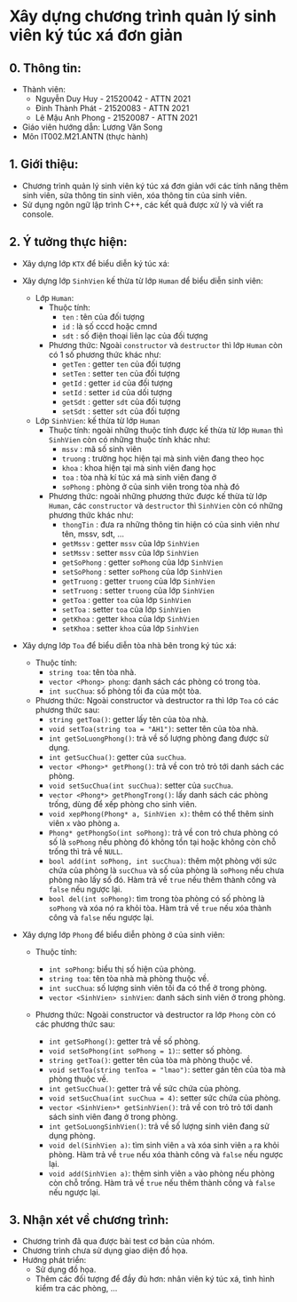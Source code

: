 # Xây dựng chương trình quản lý sinh viên ký túc xá đơn giản

## 0. Thông tin:
- Thành viên:
    - Nguyễn Duy Huy - 21520042 - ATTN 2021
    - Đinh Thành Phát - 21520083 - ATTN 2021
    - Lê Mậu Anh Phong - 21520087 - ATTN 2021
- Giáo viên hướng dẫn: Lương Văn Song
- Môn IT002.M21.ANTN (thực hành)

## 1. Giới thiệu:
- Chương trình quản lý sinh viên ký túc xá đơn giản với các tính năng thêm sinh viên, sửa thông tin sinh viên, xóa thông tin của sinh viên.
- Sử dụng ngôn ngữ lập trình C++, các kết quả được xử lý và viết ra console.

## 2. Ý tưởng thực hiện:
- Xây dựng lớp `KTX` để biểu diễn ký túc xá:
-   Xây dựng lớp `SinhVien` kế thừa từ lớp `Human` dể biểu diễn sinh viên:
    -   Lớp `Human`:
        -   Thuộc tính:
            -   `ten` : tên của đối tượng
            -   `id` : là số cccd hoặc cmnd
            -   `sdt` : số điện thoại liên lạc của đối tượng
        -   Phương thức: Ngoài `constructor` và `destructor` thì lớp `Human` còn có 1 số phương thức khác như:
            -   `getTen` : getter `ten` của đối tượng
            -   `setTen` : setter `ten` của đối tượng
            -   `getId` : getter `id` của đối tượng
            -   `setId` : setter `id` của dối tượng
            -   `getSdt` : getter `sdt` của đối tượng
            -   `setSdt` : setter `sdt` của đối tượng
    - Lớp `SinhVien`: kế thừa từ lớp `Human`
        -   Thuộc tính: ngoài những thuộc tính được kế thừa từ lớp `Human` thì `SinhVien` còn có những thuộc tính khác như:
            -   `mssv` : mã số sinh viên
            -   `truong` : trường học hiện tại mà sinh viên đang theo học
            -   `khoa` : khoa hiện tại mà sinh viên đang học
            -   `toa` : tòa nhà kí túc xá mà sinh viên đang ở
            -   `soPhong` : phòng ở của sinh viên trong tòa nhà đó
        -   Phương thức: ngoài những phương thức được kế thừa từ lớp `Human`, các `constructor` và `destructor` thì `SinhVien` còn có những phương thức khác như:
            -   `thongTin` : đưa ra những thông tin hiện có của sinh viên như tên, mssv, sdt, ...
            -   `getMssv` : getter `mssv` của lớp `SinhVien`
            -   `setMssv` : setter `mssv` của lớp `SinhVien`
            -   `getSoPhong` : getter `soPhong` của lớp `SinhVien`
            -   `setSoPhong` : setter `soPhong` của lớp `SinhVien`
            -   `getTruong` : getter `truong` của lớp `SinhVien`
            -   `setTruong` : setter `truong` của lớp `SinhVien`
            -   `getToa` : getter `toa` của lớp `SinhVien`
            -   `setToa` : setter `toa` của lớp `SinhVien`
            -   `getKhoa` : getter `khoa` của lớp `SinhVien`
            -   `setKhoa` : setter `khoa` của lớp `SinhVien`
- Xây dựng lớp `Toa` để biểu diễn tòa nhà bên trong ký túc xá:
    - Thuộc tính:
        - `string toa`: tên tòa nhà.
        - `vector <Phong> phong`: danh sách các phòng có trong tòa.
        - `int sucChua`: số phòng tối đa của một tòa.
    - Phương thức: Ngoài constructor và destructor ra thì lớp `Toa` có các phương thức sau:
        - `string getToa()`: getter lấy tên của tòa nhà.
        - `void setToa(string toa = "AH1")`: setter tên của tòa nhà.
        - `int getSoLuongPhong()`: trả về số lượng phòng đang được sử dụng.
        - `int getSucChua()`: getter của `sucChua`.
        - `vector <Phong>* getPhong()`: trả về con trỏ trỏ tới danh sách các phòng.
        - `void setSucChua(int sucChua)`: setter của `sucChua`.
        - `vector <Phong*> getPhongTrong()`: lấy danh sách các phòng trống, dùng để xếp phòng cho sinh viên.
        - `void xepPhong(Phong* a, SinhVien x)`: thêm có thể thêm sinh viên `x` vào phòng `a`.
        - `Phong* getPhongSo(int soPhong)`: trả về con trỏ chưa phòng có số là `soPhong` nếu phòng đó không tồn tại hoặc không còn chỗ trống thì trả về `NULL`.
        - `bool add(int soPhong, int sucChua)`: thêm một phòng với sức chứa của phòng là `sucChua` và số của phòng là `soPhong` nếu chưa phòng nào lấy số đó. Hàm trả về `true` nếu thêm thành công và `false` nếu ngược lại.
        - `bool del(int soPhong)`: tìm trong tòa phòng có số phòng là `soPhong` và xóa nó ra khỏi tòa. Hàm trả về `true` nếu xóa thành công và `false` nếu ngược lại.
        

- Xây dựng lớp `Phong` để biểu diễn phòng ở của sinh viên:
    - Thuộc tính:
        - `int soPhong`: biểu thị số hiện của phòng.
        - `string toa`: tên tòa nhà mà phòng thuộc về.
        - `int sucChua`: số lượng sinh viên tối đa có thể ở trong phòng.
        - `vector <SinhVien> sinhVien`: danh sách sinh viên ở trong phòng.

    - Phương thức: Ngoài constructor và destructor ra lớp `Phong` còn có các phương thức sau:
        - `int getSoPhong()`: getter trả về số phòng.
        - `void setSoPhong(int soPhong = 1)`:: setter số phòng.
        - `string getToa()`: getter tên của tòa mà phòng thuộc về.
        - `void setToa(string tenToa = "lmao")`: setter gán tên của tòa mà phòng thuộc về.
        - `int getSucChua()`: getter trả về sức chứa của phòng.
        - `void setSucChua(int sucChua = 4)`: setter sức chứa của phòng.
        - `vector <SinhVien>* getSinhVien()`: trả về con trỏ trỏ tới danh sách sinh viên đang ở trong phòng.
        - `int getSoLuongSinhVien()`: trả về số lượng sinh viên đang sử dụng phòng.
        - `void del(SinhVien a)`: tìm sinh viên `a` và xóa sinh viên `a` ra khỏi phòng. Hàm trả về `true` nếu xóa thành công và `false` nếu ngược lại.
        - `void add(SinhVien a)`: thêm sinh viên `a` vào phòng nếu phòng còn chỗ trống. Hàm trả về `true` nếu thêm thành công và `false` nếu ngược lại.

## 3. Nhận xét về chương trình:
- Chương trình đã qua được bài test cơ bản của nhóm.
- Chương trình chưa sử dụng giao diện đồ họa.
- Hướng phát triển:
    - Sử dụng đồ họa.
    - Thêm các đối tượng để đầy đủ hơn: nhân viên ký túc xá, tình hình kiểm tra các phòng, ...     
